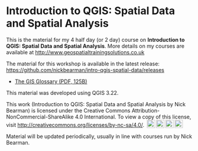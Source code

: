 # Introduction to QGIS: Spatial Data and Spatial Analysis

This is the material for my 4 half day (or 2 day) course on **Introduction to QGIS: Spatial Data and Spatial Analysis**. More details on my courses are available at http://www.geospatialtrainingsolutions.co.uk



The material for this workshop is available in the latest release:  https://github.com/nickbearman/intro-qgis-spatial-data/releases

<!-- - [The PDF of the handout with the practical instructions (PDF)](https://github.com/nickbearman/intro-qgis-spatial-data/blob/master/workbook.pdf)
- [The session handout (PDF)](https://github.com/nickbearman/intro-qgis-spatial-data/blob/master/Handout-QGIS.pdf) -->
<!-- - [The classification exercise (PDF)](https://github.com/nickbearman/intro-qgis-spatial-data/blob/master/classification-exercise-QGIS-NB.pdf) -->
- [The GIS Glossary (PDF, 125B)](https://github.com/nickbearman/intro-qgis-spatial-data/blob/master/glossary.pdf) 

This material was developed using QGIS 3.22.

This work (Introduction to QGIS: Spatial Data and Spatial Analysis by Nick Bearman) is licensed under the Creative Commons Attribution-NonCommercial-ShareAlike 4.0 International. To view a copy of this license, visit http://creativecommons.org/licenses/by-nc-sa/4.0/. <img style="height:22px!important;margin-left:3px;vertical-align:text-bottom;" src="https://mirrors.creativecommons.org/presskit/icons/cc.svg?ref=chooser-v1"><img style="height:22px!important;margin-left:3px;vertical-align:text-bottom;" src="https://mirrors.creativecommons.org/presskit/icons/by.svg?ref=chooser-v1"><img style="height:22px!important;margin-left:3px;vertical-align:text-bottom;" src="https://mirrors.creativecommons.org/presskit/icons/nc.svg?ref=chooser-v1"><img style="height:22px!important;margin-left:3px;vertical-align:text-bottom;" src="https://mirrors.creativecommons.org/presskit/icons/sa.svg?ref=chooser-v1">

Material will be updated periodically, usually in line with courses run by Nick Bearman. 
